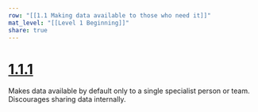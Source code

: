 ```yaml
---
row: "[[1.1 Making data available to those who need it]]"
mat_level: "[[Level 1 Beginning]]"
share: true
---
```

# [1.1.1](1.1.1.md)

Makes data available by default only to a single specialist person or team. Discourages sharing data internally.
